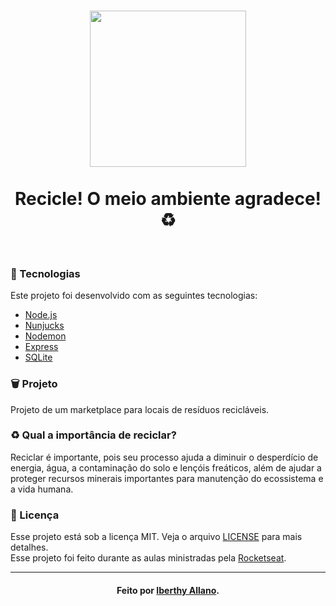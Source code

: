 <h1 align="center">
  <img src="./icons/logo.svg" width="250px" /><br>
      <br>
    <b>Recicle! O meio ambiente agradece! ♻️</b> 
</h1>

<br>

### :bookmark_tabs: Tecnologias
Este projeto foi desenvolvido com as seguintes tecnologias:
- [Node.js](https://nodejs.org/en/)
- [Nunjucks](https://mozilla.github.io/nunjucks/)
- [Nodemon](https://nodemon.io/)
- [Express](https://expressjs.com/pt-br/)
- [SQLite](https://www.sqlite.org/index.html)


### :wastebasket: Projeto

Projeto de um marketplace para locais de resíduos recicláveis.

### :recycle: Qual a importância de reciclar? <br>
Reciclar é importante, pois seu processo ajuda a diminuir o desperdício de energia, água, a contaminação do solo e lençóis freáticos, além de ajudar a proteger recursos minerais importantes para manutenção do ecossistema e a vida humana.

### :memo: Licença

Esse projeto está sob a licença MIT. Veja o arquivo [LICENSE](LICENSE.md) para mais detalhes.
<br>
Esse projeto foi feito durante as aulas ministradas pela [Rocketseat](https://rocketseat.com.br/).

---
<h4 align="center">
    Feito por <a href="https://www.linkedin.com/in/iberthy-allano-bba4771a4" target="_blank"> Iberthy Allano</a>.
</h4>

